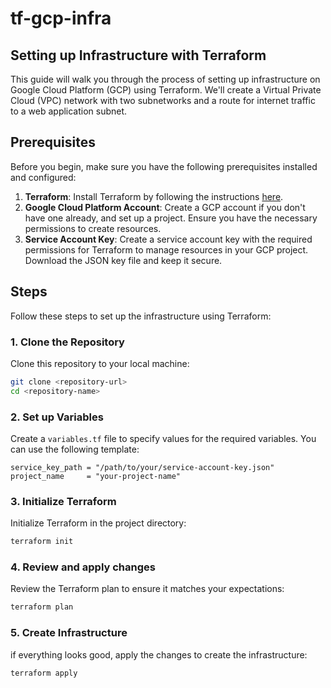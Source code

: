 # tf-gcp-infra

## Setting up Infrastructure with Terraform

This guide will walk you through the process of setting up infrastructure on Google Cloud Platform (GCP) using Terraform. We'll create a Virtual Private Cloud (VPC) network with two subnetworks and a route for internet traffic to a web application subnet.

## Prerequisites

Before you begin, make sure you have the following prerequisites installed and configured:

1. **Terraform**: Install Terraform by following the instructions [here](https://learn.hashicorp.com/tutorials/terraform/install-cli).
2. **Google Cloud Platform Account**: Create a GCP account if you don't have one already, and set up a project. Ensure you have the necessary permissions to create resources.
3. **Service Account Key**: Create a service account key with the required permissions for Terraform to manage resources in your GCP project. Download the JSON key file and keep it secure.

## Steps

Follow these steps to set up the infrastructure using Terraform:

### 1. Clone the Repository

Clone this repository to your local machine:

```bash
git clone <repository-url>
cd <repository-name>
```
### 2. Set up Variables

Create a `variables.tf` file to specify values for the required variables. You can use the following template:

```hcl
service_key_path = "/path/to/your/service-account-key.json"
project_name     = "your-project-name"
```

### 3. Initialize Terraform

Initialize Terraform in the project directory:

```bash
terraform init
```

### 4. Review and apply changes

Review the Terraform plan to ensure it matches your expectations:

```bash
terraform plan
```

### 5. Create Infrastructure

if everything looks good, apply the changes to create the infrastructure:

```bash
terraform apply
```
